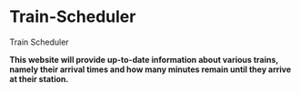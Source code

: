 # Train-Scheduler
Train Scheduler
<p>
<b> This website will provide up-to-date information about various trains, namely their arrival times and how many minutes remain until they arrive at their station. <b>